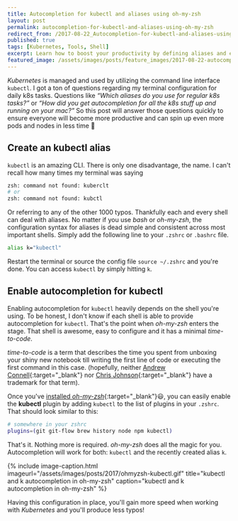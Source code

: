 ```yaml
---
title: Autocompletion for kubectl and aliases using oh-my-zsh
layout: post
permalink: autocompletion-for-kubectl-and-aliases-using-oh-my-zsh
redirect_from: /2017-08-22_Autocompletion-for-kubectl-and-aliases-using-oh-my-zsh-6b5295dc6dfb
published: true
tags: [Kubernetes, Tools, Shell]
excerpt: Learn how to boost your productivity by defining aliases and enable auto completion for kubectl
featured_image: /assets/images/posts/feature_images/2017-08-22-autocompletion-for-kubectl-and-aliases-using-oh-my-zsh.jpg
---
```

*Kubernetes* is managed and used by utilizing the command line interface `kubectl`. I got a ton of questions regarding my terminal configuration for daily k8s tasks. Questions like *“Which aliases do you use for regular k8s tasks?”* or *“How did you get autocompletion for all the k8s stuff up and running on your mac?”* 
So this post will answer those questions quickly to ensure everyone will become more productive and can spin up even more pods and nodes in less time 🚀

## Create an kubectl alias

`kubectl` is an amazing CLI. There is only one disadvantage, the name. I can't recall how many times my terminal was saying

```bash
zsh: command not found: kuberclt
# or
zsh: command not found: kubctl

```

Or referring to any of the other 1000 typos. Thankfully each and every shell can deal with aliases. No matter if you use *bash* or *oh-my-zsh*, the configuration syntax for aliases is dead simple and consistent across most important shells. Simply add the following line to your `.zshrc` or `.bashrc` file.

```bash
alias k="kubectl"

```

Restart the terminal or source the config file `source ~/.zshrc` and you're done. You can access `kubectl` by simply hitting `k`.

## Enable autocompletion for kubectl

Enabling autocompletion for `kubectl` heavily depends on the shell you're using. To be honest, I don't know if each shell is able to provide autocompletion for `kubectl`. That's the point when *oh-my-zsh* enters the stage. That shell is awesome, easy to configure and it has a minimal *time-to-code*.

*time-to-code* is a term that describes the time you spent from unboxing your shiny new notebook till writing the first line of code or executing the first command in this case. (hopefully, neither [Andrew Connell](https://twitter.com/andrewconnell){:target="_blank"} nor [Chris Johnson](https://twitter.com/c_f_johnson){:target="_blank"} have a trademark for that term).

Once you've [installed *oh-my-zsh*](http://ohmyz.sh/){:target="_blank"}😃, you can easily enable the **kubectl** plugin by adding `kubectl` to the list of plugins in your `.zshrc`. That should look similar to this:

```bash
# somewhere in your zshrc
plugins=(git git-flow brew history node npm kubectl)

```

That's it. Nothing more is required. *oh-my-zsh* does all the magic for you. Autocompletion will work for both: `kubectl` and the recently created alias `k`.

{% include image-caption.html imageurl="/assets/images/posts/2017/ohmyzsh-kubectl.gif" 
title="kubectl and k autocompletion in oh-my-zsh" caption="kubectl and k autocompletion in oh-my-zsh" %}

Having this configuration in place, you'll gain more speed when working with *Kubernetes* and you'll produce less typos!

